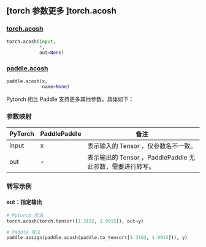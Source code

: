 ## [torch 参数更多 ]torch.acosh

### [torch.acosh](https://pytorch.org/docs/1.13/generated/torch.acosh.html?highlight=acosh#torch.acosh)

```python
torch.acosh(input,
            *,
            out=None)
```

### [paddle.acosh](https://www.paddlepaddle.org.cn/documentation/docs/zh/api/paddle/acosh_cn.html#acos)

```python
paddle.acosh(x,
             name=None)
```

Pytorch 相比 Paddle 支持更多其他参数，具体如下：

### 参数映射

| PyTorch | PaddlePaddle | 备注                                                  |
| ------- | ------------ | ----------------------------------------------------- |
| input   | x            | 表示输入的 Tensor ，仅参数名不一致。                  |
| out     | -            | 表示输出的 Tensor ，PaddlePaddle 无此参数，需要进行转写。 |


### 转写示例

#### out：指定输出

```python
# Pytorch 写法
torch.acosh(torch.tensor([1.3192, 1.9915]), out=y)

# Paddle 写法
paddle.assign(paddle.acosh(paddle.to_tensor([1.3192, 1.9915])), y)
```
